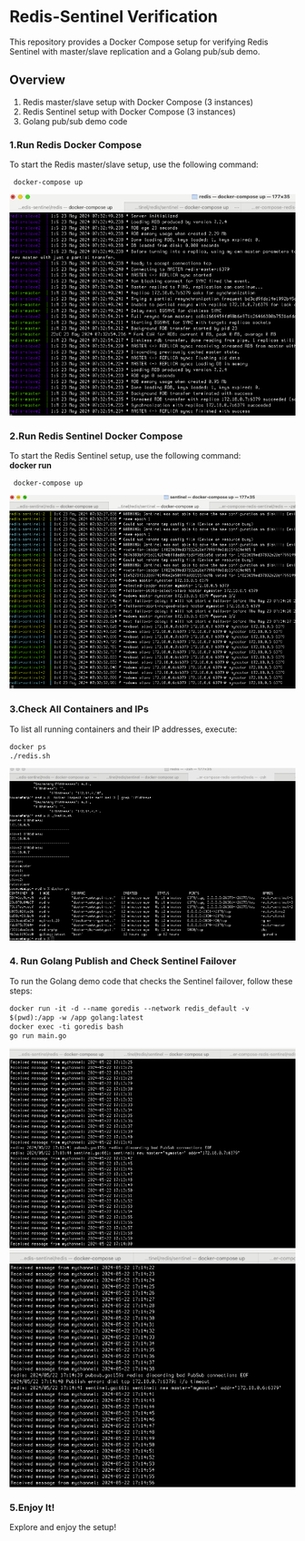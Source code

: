 # Redis-Sentinel Verification

This repository provides a Docker Compose setup for verifying Redis Sentinel with master/slave replication and a Golang pub/sub demo.

## Overview

1. Redis master/slave setup with Docker Compose (3 instances)
2. Redis Sentinel setup with Docker Compose (3 instances)
3. Golang pub/sub demo code

### 1.Run Redis Docker Compose
To start the Redis master/slave setup, use the following command:
```
 docker-compose up
```
 ![mole](https://github.com/bowwowxx/redis-sentinel/blob/main/redis-cluster.jpg)  


### 2.Run Redis Sentinel Docker Compose  
To start the Redis Sentinel setup, use the following command:  
**docker run** 
```
 docker-compose up
```
  ![mole](https://github.com/bowwowxx/redis-sentinel/blob/main/sentinel.jpg)  

### 3.Check All Containers and IPs
To list all running containers and their IP addresses, execute:  

 ```
 docker ps 
./redis.sh
 ```
  ![mole](https://github.com/bowwowxx/redis-sentinel/blob/main/container.jpg)  

### 4. Run Golang Publish and Check Sentinel Failover  
To run the Golang demo code that checks the Sentinel failover, follow these steps:  

 ```
 docker run -it -d --name goredis --network redis_default -v $(pwd):/app -w /app golang:latest
 docker exec -ti goredis bash
 go run main.go
 ```
  ![mole](https://github.com/bowwowxx/redis-sentinel/blob/main/Failover01.jpg) 
  ![mole](https://github.com/bowwowxx/redis-sentinel/blob/main/Failover02.jpg)  

### 5.Enjoy It!
Explore and enjoy the setup!